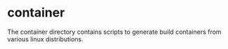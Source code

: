 # container

The container directory contains scripts to generate build containers
from various linux distributions.
